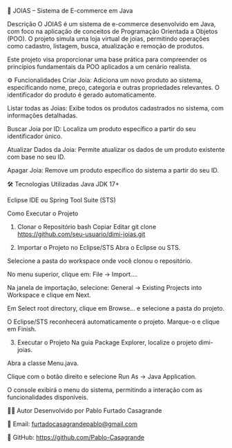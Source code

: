 💎 JOIAS – Sistema de E-commerce em Java

Descrição
O JOIAS é um sistema de e-commerce desenvolvido em Java, com foco na aplicação de conceitos de Programação Orientada a Objetos (POO). O projeto simula uma loja virtual de joias, permitindo operações como cadastro, listagem, busca, atualização e remoção de produtos.

Este projeto visa proporcionar uma base prática para compreender os princípios fundamentais da POO aplicados a um cenário realista.

⚙️ Funcionalidades
Criar Joia: Adiciona um novo produto ao sistema, especificando nome, preço, categoria e outras propriedades relevantes. O identificador do produto é gerado automaticamente.

Listar todas as Joias: Exibe todos os produtos cadastrados no sistema, com informações detalhadas.

Buscar Joia por ID: Localiza um produto específico a partir do seu identificador único.

Atualizar Dados da Joia: Permite atualizar os dados de um produto existente com base no seu ID.

Apagar Joia: Remove um produto específico do sistema a partir do seu ID.

🛠️ Tecnologias Utilizadas
Java JDK 17+

Eclipse IDE ou Spring Tool Suite (STS)

Como Executar o Projeto

1. Clonar o Repositório
bash
Copiar
Editar
git clone https://github.com/seu-usuario/dimi-joias.git

2. Importar o Projeto no Eclipse/STS
Abra o Eclipse ou STS.

Selecione a pasta do workspace onde você clonou o repositório.

No menu superior, clique em: File → Import....

Na janela de importação, selecione: General → Existing Projects into Workspace e clique em Next.

Em Select root directory, clique em Browse... e selecione a pasta do projeto.

O Eclipse/STS reconhecerá automaticamente o projeto. Marque-o e clique em Finish.

3. Executar o Projeto
Na guia Package Explorer, localize o projeto dimi-joias.

Abra a classe Menu.java.

Clique com o botão direito e selecione Run As → Java Application.

O console exibirá o menu do sistema, permitindo a interação com as funcionalidades disponíveis.

👨‍💻 Autor
Desenvolvido por Pablo Furtado Casagrande

📧 Email: furtadocasagrandepablo@gmail.com

💼 GitHub: https://github.com/Pablo-Casagrande
